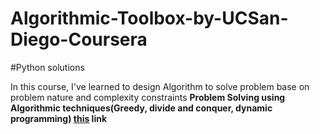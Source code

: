# Algorithmic-Toolbox-by-UCSan-Diego-Coursera
#Python solutions 

In this course, I've learned to design Algorithm to solve problem base on problem nature and complexity constraints
__Problem Solving using Algorithmic techniques(Greedy, divide and conquer, dynamic programming) [this](https://coursera.org/share/72161b3795b7ada102bde0d2872bc844) link__

